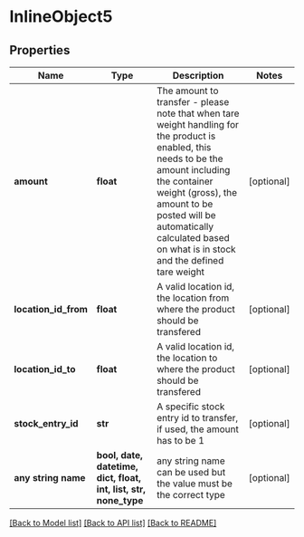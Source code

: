 # InlineObject5


## Properties
Name | Type | Description | Notes
------------ | ------------- | ------------- | -------------
**amount** | **float** | The amount to transfer - please note that when tare weight handling for the product is enabled, this needs to be the amount including the container weight (gross), the amount to be posted will be automatically calculated based on what is in stock and the defined tare weight | [optional] 
**location_id_from** | **float** | A valid location id, the location from where the product should be transfered | [optional] 
**location_id_to** | **float** | A valid location id, the location to where the product should be transfered | [optional] 
**stock_entry_id** | **str** | A specific stock entry id to transfer, if used, the amount has to be 1 | [optional] 
**any string name** | **bool, date, datetime, dict, float, int, list, str, none_type** | any string name can be used but the value must be the correct type | [optional]

[[Back to Model list]](../README.md#documentation-for-models) [[Back to API list]](../README.md#documentation-for-api-endpoints) [[Back to README]](../README.md)


